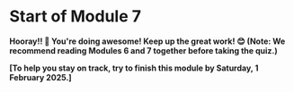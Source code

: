 # Start of Module 7

**Hooray!! 🎉 You're doing awesome! Keep up the great work! 😊 (Note: We recommend reading Modules 6 and 7 together before taking the quiz.)**

**[To help you stay on track, try to finish this module by Saturday, 1 February 2025.]**
